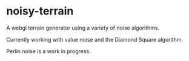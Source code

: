 # noisy-terrain
A webgl terrain generator using a variety of noise algorithms.

Currently working with value noise and the Diamond Square algorithm.

Perlin noise is a work in progress.
